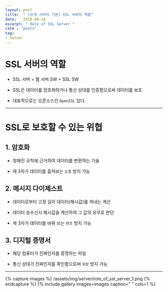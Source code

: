 ```yaml
---
layout: post
title:  " [공개 서버의 기본] SSL 서버의 역할"
date:   2018-08-10
excerpt: " Role of SSL Server "
cate : "posts"
tag:
- Server
---
```


# SSL 서버의 역할

* SSL 서버 = 웹 서버 SW + SSL SW

* SSL은 데이터를 암호화하거나 통신 상대를 인증함으로써 데이터를 보호

* 대표적으로는 오픈소스인 `OpenSSL` 있다.

---

# SSL로 보호할 수 있는 위협

## 1. 암호화

* 정해진 규칙에 근거하여 데이터를 변환하는 기술

* 제 3자가 데이터를 훔쳐보는 `도청` 방지 가능

## 2. 메시지 다이제스트

* 데이터로부터 고정 길이 데이터(해시값)를 꺼내는 계산

* 데이터 송수신시 해시값을 계산하여 그 값의 유무로 판단

* 제 3자가 데이터를 바꿔 쓰는 `변조` 방지 가능

## 3. 디지털 증명서

* 해당 컴퓨터가 진짜인지를 증명하는 파일

* 통신 상대가 진짜인지를 확인함으로써 `위장` 방지 가능

---

{% capture images %}
    /assets/img/server/role_of_ssl_server_1.png
{% endcapture %}
{% include gallery images=images caption=" " cols=1 %}

